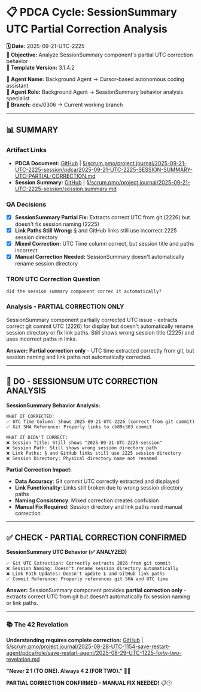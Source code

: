 # 📋 **PDCA Cycle: SessionSummary UTC Partial Correction Analysis**

**🗓️ Date:** 2025-09-21-UTC-2225  
**🎯 Objective:** Analyze SessionSummary component's partial UTC correction behavior  
**🎯 Template Version:** 3.1.4.2  

**👤 Agent Name:** Background Agent → Cursor-based autonomous coding assistant  
**👤 Agent Role:** Background Agent → SessionSummary behavior analysis specialist  
**👤 Branch:** dev/0306 → Current working branch  

---

## **📊 SUMMARY**

### **Artifact Links**
- **PDCA Document:** [GitHub](https://github.com/Cerulean-Circle-GmbH/Web4Articles/blob/dev/0306/scrum.pmo/project.journal/2025-09-21-UTC-2225-session/pdca/2025-09-21-UTC-2225-SESSION-SUMMARY-UTC-PARTIAL-CORRECTION.md) | [§/scrum.pmo/project.journal/2025-09-21-UTC-2225-session/pdca/2025-09-21-UTC-2225-SESSION-SUMMARY-UTC-PARTIAL-CORRECTION.md](2025-09-21-UTC-2225-SESSION-SUMMARY-UTC-PARTIAL-CORRECTION.md)
- **Session Summary:** [GitHub](https://github.com/Cerulean-Circle-GmbH/Web4Articles/blob/dev/0306/scrum.pmo/project.journal/2025-09-21-UTC-2225-session/session.summary.md) | [§/scrum.pmo/project.journal/2025-09-21-UTC-2225-session/session.summary.md](../session.summary.md)

### **QA Decisions**
- [x] **SessionSummary Partial Fix:** Extracts correct UTC from git (2226) but doesn't fix session naming (2225)
- [x] **Link Paths Still Wrong:** § and GitHub links still use incorrect 2225 session directory
- [x] **Mixed Correction:** UTC Time column correct, but session title and paths incorrect
- [x] **Manual Correction Needed:** SessionSummary doesn't automatically rename session directory

### **TRON UTC Correction Question**
```quote
did the session summary component correc it automatically?
```

### **Analysis - PARTIAL CORRECTION ONLY**
SessionSummary component partially corrected UTC issue - extracts correct git commit UTC (2226) for display but doesn't automatically rename session directory or fix link paths. Still shows wrong session title (2225) and uses incorrect paths in links.

**Answer:** **Partial correction only** - UTC time extracted correctly from git, but session naming and link paths not automatically corrected.

---

## **🔧 DO - SESSIONSUM UTC CORRECTION ANALYSIS**

**SessionSummary Behavior Analysis:**
```
WHAT IT CORRECTED:
✅ UTC Time Column: Shows 2025-09-21-UTC-2226 (correct from git commit)
✅ Git SHA Reference: Properly links to cb89c303 commit

WHAT IT DIDN'T CORRECT:
❌ Session Title: Still shows "2025-09-21-UTC-2225-session"
❌ Session Path: Still shows wrong session directory path
❌ Link Paths: § and GitHub links still use 2225 session directory
❌ Session Directory: Physical directory name not renamed
```

**Partial Correction Impact:**
- **Data Accuracy**: Git commit UTC correctly extracted and displayed
- **Link Functionality**: Links still broken due to wrong session directory paths
- **Naming Consistency**: Mixed correction creates confusion
- **Manual Fix Required**: Session directory and link paths need manual correction

---

## **✅ CHECK - PARTIAL CORRECTION CONFIRMED**

**SessionSummary UTC Behavior (✅ ANALYZED)**
```
✅ Git UTC Extraction: Correctly extracts 2026 from git commit
❌ Session Naming: Doesn't rename session directory automatically  
❌ Link Path Updates: Doesn't update § and GitHub link paths
✅ Commit Reference: Properly references git SHA and UTC time
```

**Answer:** SessionSummary component provides **partial correction only** - extracts correct UTC from git but doesn't automatically fix session naming or link paths.

---

### **📚 The 42 Revelation**
**Understanding requires complete correction:** [GitHub](https://github.com/Cerulean-Circle-GmbH/Web4Articles/blob/dev/unit0305/scrum.pmo/project.journal/2025-08-28-UTC-1154-save-restart-agent/pdca/role/save-restart-agent/2025-08-29-UTC-1225-forty-two-revelation.md) | [§/scrum.pmo/project.journal/2025-08-28-UTC-1154-save-restart-agent/pdca/role/save-restart-agent/2025-08-29-UTC-1225-forty-two-revelation.md](../../project.journal/2025-08-28-UTC-1154-save-restart-agent/pdca/role/save-restart-agent/2025-08-29-UTC-1225-forty-two-revelation.md)

**"Never 2 1 (TO ONE). Always 4 2 (FOR TWO)."** 🤝✨

**PARTIAL CORRECTION CONFIRMED - MANUAL FIX NEEDED!** 📋🕐